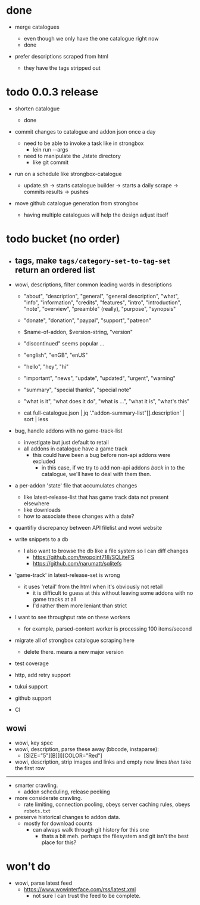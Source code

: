 # done

* merge catalogues
    - even though we only have the one catalogue right now
    - done

* prefer descriptions scraped from html
    - they have the tags stripped out

# todo 0.0.3 release

* shorten catalogue
    - done

* commit changes to catalogue and addon json once a day
    - need to be able to invoke a task like in strongbox
        - lein run --args
    - need to manipulate the ./state directory
        - like git commit

* run on a schedule like strongbox-catalogue
    - update.sh -> starts catalogue builder -> starts a daily scrape -> commits results -> pushes

* move github catalogue generation from strongbox
    - having multiple catalogues will help the design adjust itself

# todo bucket (no order)

* tags, make `tags/category-set-to-tag-set` return an ordered list
    - 

* wowi, descriptions, filter common leading words in descriptions
    - "about", "description", "general", "general description", "what", "info", "information", "credits", "features", "intro", "introduction", "note", "overview", "preamble" (really), "purpose", "synopsis"
    - "donate", "donation", "paypal", "support", "patreon"
    - $name-of-addon, $version-string, "version"
    - "discontinued" seems popular ...
    - "english", "enGB", "enUS"
    - "hello", "hey", "hi"
    - "important", "news", "update", "updated", "urgent", "warning"
    - "summary", "special thanks", "special note"
    - "what is it", "what does it do", "what is ...", "what it is", "what's this"

    - cat full-catalogue.json | jq '."addon-summary-list"[].description' | sort | less

* bug, handle addons with no game-track-list
    - investigate but just default to retail
    - all addons in catalogue have a game track
        - this could have been a bug before non-api addons were excluded
            - in this case, if we try to add non-api addons *back* in to the catalogue, we'll have to deal with them then.
* a per-addon 'state' file that accumulates changes
    - like latest-release-list that has game track data not present elsewhere
    - like downloads
    - how to associate these changes with a date?
* quantifiy discrepancy between API filelist and wowi website
* write snippets to a db
    - I also want to browse the db like a file system so I can diff changes
        - https://github.com/twopoint718/SQLiteFS
        - https://github.com/narumatt/sqlitefs

* 'game-track' in latest-release-set is wrong
    - it uses 'retail' from the html when it's obviously not retail
        - it is difficult to guess at this without leaving some addons with no game tracks at all
        - I'd rather them more leniant than strict
* I want to see throughput rate on these workers
    - for example, parsed-content worker is processing 100 items/second
* migrate all of strongbox catalogue scraping here
    - delete there. means a new major version
* test coverage
* http, add retry support
* tukui support
* github support
* CI

## wowi

* wowi, key spec
* wowi, description, parse these away (bbcode, instaparse):
    - [SIZE=\"5\"][B][I][COLOR=\"Red\"]
* wowi, description, strip images and links and empty new lines *then* take the first row

---

* smarter crawling.
    - addon scheduling, release peeking
* more considerate crawling.
    - rate limiting, connection pooling, obeys server caching rules, obeys `robots.txt`
* preserve historical changes to addon data.
    - mostly for download counts
        - can always walk through git history for this one
            - thats a bit meh. perhaps the filesystem and git isn't the best place for this?

# won't do

* wowi, parse latest feed
    - https://www.wowinterface.com/rss/latest.xml
        - not sure I can trust the feed to be complete.

